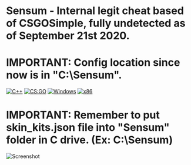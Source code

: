 # Sensum - Internal legit cheat based of CSGOSimple, fully undetected as of September 21st 2020.
# IMPORTANT: Config location since now is in "C:\\Sensum".
[![C++](https://img.shields.io/badge/language-C%2B%2B-%23f34b7d.svg)](https://en.wikipedia.org/wiki/C%2B%2B) [![CS:GO](https://img.shields.io/badge/game-CS%3AGO-yellow.svg)](https://store.steampowered.com/app/730/CounterStrike_Global_Offensive/) [![Windows](https://img.shields.io/badge/platform-Windows-0078d7.svg)](https://en.wikipedia.org/wiki/Microsoft_Windows) [![x86](https://img.shields.io/badge/arch-x86-red.svg)](https://en.wikipedia.org/wiki/X86)
# IMPORTANT: Remember to put skin_kits.json file into "Sensum" folder in C drive. (Ex: C:\\Sensum)

![Screenshot](https://i.imgur.com/Jwo5jnZ.png)




